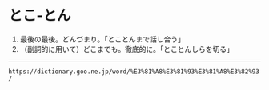 # とこ‐とん

1. 最後の最後。どんづまり。「とことんまで話し合う」
2. （副詞的に用いて）どこまでも。徹底的に。「とことんしらを切る」

---
`https://dictionary.goo.ne.jp/word/%E3%81%A8%E3%81%93%E3%81%A8%E3%82%93/`